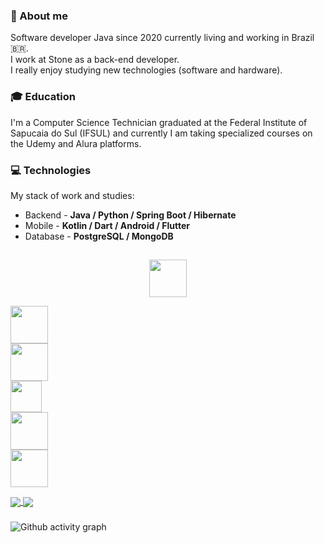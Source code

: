 ### 👤 About me
 Software developer Java since 2020 currently living and working in Brazil 🇧🇷.  
 I work at Stone as a back-end developer.<br>
 I really enjoy studying new technologies (software and hardware).<br>
 
 ### 🎓 Education  
  I'm a Computer Science Technician graduated at the Federal Institute of Sapucaia do Sul (IFSUL) and currently I am taking specialized courses on the Udemy and Alura platforms.
  
 ### 💻 Technologies
 My stack of work and studies:

- Backend - **Java / Python / Spring Boot / Hibernate**
- Mobile - **Kotlin / Dart / Android / Flutter**
- Database - **PostgreSQL / MongoDB**

##
<p align="center">
    <img src="https://cdn.jsdelivr.net/gh/devicons/devicon/icons/java/java-original-wordmark.svg" height="60" width="60"/>
  </div>
  <div>
    <img src="https://cdn.jsdelivr.net/gh/devicons/devicon/icons/python/python-original-wordmark.svg" height="60" width="60"/>
  </div>
  <div>
    <img src="https://cdn.jsdelivr.net/gh/devicons/devicon/icons/android/android-plain.svg" height="60" width="60" />
  </div>
   <div>
    <img src="https://cdn.jsdelivr.net/gh/devicons/devicon/icons/flutter/flutter-original.svg" height="50" width="50" />
  </div>
   <div>
    <img src="https://cdn.jsdelivr.net/gh/devicons/devicon/icons/postgresql/postgresql-original-wordmark.svg" height="60" width="60" />
  </div>
 <div>
    <img src="https://cdn.jsdelivr.net/gh/devicons/devicon/icons/mongodb/mongodb-original-wordmark.svg" height="60" width="60"/>
 </div>
</p>

<div>
<a href= "https://beacons.ai/mayndi15">
  <img align="center" src="https://github-readme-stats.vercel.app/api?username=mayndi15&show_icons=true&theme=dracula&bg_color=00000000&include_all_commits=true&count_private=true"/>
</a>
 <a href= "https://beacons.ai/mayndi15">
  <img align="center" src="https://github-readme-stats.vercel.app/api/top-langs/?username=mayndi15&layout=compact&langs_count=10&theme=dracula&include_all_commits=true&count_private=true&bg_color=00000000&custom_title=Languages&card_width=375&hide=c%2B%2B,objective-c,cmake,c,swift"/>
</a>
</div>

###
![Github activity graph](https://github-readme-activity-graph.cyclic.app/graph?username=mayndi15&theme=github&bg_color=00000000)
